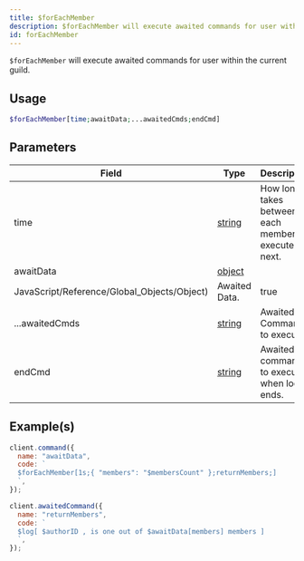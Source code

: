 ```yaml
---
title: $forEachMember
description: $forEachMember will execute awaited commands for user within the current guild.
id: forEachMember
---
```


`$forEachMember` will execute awaited commands for user within the current guild.

## Usage

```php
$forEachMember[time;awaitData;...awaitedCmds;endCmd]
```

## Parameters

| Field                                       | Type                                                                                              | Description                                                | Required |
| ------------------------------------------- | ------------------------------------------------------------------------------------------------- | ---------------------------------------------------------- | :------: |
| time                                        | [string](https://developer.mozilla.org/en-US/docs/Web/JavaScript/Reference/Global_Objects/String) | How long it takes between each member to execute the next. |   true   |
| awaitData                                   | [object](https://developer.mozilla.org/en-US/docs/Web/JavaScript/Reference/Global_Objects/Object) |
| JavaScript/Reference/Global_Objects/Object) | Awaited Data.                                                                                     | true                                                       |
| ...awaitedCmds                              | [string](https://developer.mozilla.org/en-US/docs/Web/JavaScript/Reference/Global_Objects/String) | Awaited Commands to execute.                               |   true   |
| endCmd                                      | [string](https://developer.mozilla.org/en-US/docs/Web/JavaScript/Reference/Global_Objects/String) | Awaited command to execute when loop ends.                 |   true   |

## Example(s)

```javascript
client.command({
  name: "awaitData",
  code: `
  $forEachMember[1s;{ "members": "$membersCount" };returnMembers;]
  `,
});

client.awaitedCommand({
  name: "returnMembers",
  code: `
  $log[ $authorID , is one out of $awaitData[members] members ]
  `,
});
```
